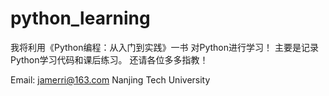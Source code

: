 # python_learning
我将利用《Python编程：从入门到实践》一书
对Python进行学习！
主要是记录Python学习代码和课后练习。
还请各位多多指教！

Email: jamerri@163.com
Nanjing Tech University
